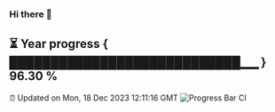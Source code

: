 ### Hi there 👋
⏳ Year progress { ████████████████████████████▁▁ } 96.30 %
---
⏰ Updated on Mon, 18 Dec 2023 12:11:16 GMT
![Progress Bar CI](https://github.com/Moyi321/Moyi321/workflows/Progress%20Bar%20CI/badge.svg)
